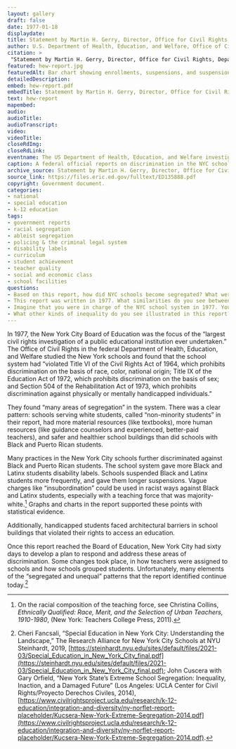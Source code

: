 ```yaml
--- 
layout: gallery
draft: false
date: 1977-01-18
displaydate: 
title: Statement by Martin H. Gerry, Director, Office for Civil Rights, Department of Health, Education, and Welfare, excerpts
author: U.S. Department of Health, Education, and Welfare, Office of Civil Rights
citation: >
 "Statement by Martin H. Gerry, Director, Office for Civil Rights, Department of Health, Education, and Welfare, excerpts," US Department of Health, Education, and Welfare, Office of Civil Rights, in New York City Civil Rights History Project, Accessed: [Month Day, Year], https://nyccivilrightshistory.org/gallery/hew-report.
featured: hew-report.jpg
featuredAlt: Bar chart showing enrollments, suspensions, and suspension days by race
detailedDescription: 
embed: hew-report.pdf
embedTitle: Statement by Martin H. Gerry, Director, Office for Civil Rights, Department of Health, Education, and Welfare, excerpts
text: hew-report
mapembed: 
audio: 
audioTitle: 
audioTranscript: 
video: 
videoTitle: 
closeRdImg: 
closeRdLink: 
eventname: The US Department of Health, Education, and Welfare investigates discrimination in NYC schools.
caption: A federal official reports on discrimination in the NYC school system, including by race, language, sex, and disability.
archive_source: Statement by Martin H. Gerry, Director, Office for Civil Rights, Department of Health, Education, and Welfare
source_link: https://files.eric.ed.gov/fulltext/ED135888.pdf
copyright: Government document.
categories: 
- national
- special education
- k-12 education
tags: 
- government reports
- racial segregation
- ableist segregation
- policing & the criminal legal system
- disability labels
- curriculum
- student achievement
- teacher quality
- social and economic class
- school facilities
questions: 
- Based on this report, how did NYC schools become segregated? What were the impacts of this segregation?
- This report was written in 1977. What similarities do you see between then and now? What differences? How does it feel, as a current student today, to notice these differences and similarities?
- Imagine that you were in charge of the NYC school system in 1977. You received this letter, and had to make a plan to address these problems within 60 days. What would you propose to do? Who do you think would support you? Who might oppose you?
- What other kinds of inequality do you see illustrated in this report? 
--- 
```


In 1977, the New York City Board of Education was the focus of the “largest civil rights investigation of a public educational institution ever undertaken.” The Office of Civil Rights in the federal Department of Health, Education, and Welfare studied the New York schools and found that the school system had “violated Title VI of the Civil Rights Act of 1964, which prohibits discrimination on the basis of race, color, national origin; Title IX of the Education Act of 1972, which prohibits discrimination on the basis of sex; and Section 504 of the Rehabilitation Act of 1973, which prohibits discrimination against physically or mentally handicapped individuals.”
 
They found “many areas of segregation” in the system. There was a clear pattern: schools serving white students, called “non-minority students” in their report, had more material resources (like textbooks), more human resources (like guidance counselors and experienced, better-paid teachers), and safer and healthier school buildings than did schools with Black and Puerto Rican students. 

Many practices in the New York City schools further discriminated against Black and Puerto Rican students. The school system gave more Black and Latinx students disability labels. Schools suspended Black and Latinx students more frequently, and gave them longer suspensions. Vague charges like “insubordination” could be used in racist ways against Black and Latinx students, especially with a teaching force that was majority-white.[^1]  Graphs and charts in the report supported these points with statistical evidence.

Additionally, handicapped students faced architectural barriers in school buildings that violated their rights to access an education.

Once this report reached the Board of Education, New York City had sixty days to develop a plan to respond and address these areas of discrimination. Some changes took place, in how teachers were assigned to schools and how schools grouped students. Unfortunately, many elements of the “segregated and unequal” patterns that the report identified continue today.[^2]

[^1]: On the racial composition of the teaching force, see Christina Collins, _Ethnically Qualified: Race, Merit, and the Selection of Urban Teachers, 1910-1980_, (New York: Teachers College Press, 2011). 

[^2]: Cheri Fancsali, “Special Education in New York City: Understanding the Landscape,” The Research Alliance for New York City Schools at NYU Steinhardt, 2019, [https://steinhardt.nyu.edu/sites/default/files/2021-03/Special_Education_in_New_York_City_final.pdf](https://steinhardt.nyu.edu/sites/default/files/2021-03/Special_Education_in_New_York_City_final.pdf); John Cuscera with Gary Orfield, “New York State’s Extreme School Segregation: Inequality, Inaction, and a Damaged Future” (Los Angeles: UCLA Center for Civil Rights/Proyecto Derechos Civiles, 2014), [https://www.civilrightsproject.ucla.edu/research/k-12-education/integration-and-diversity/ny-norflet-report-placeholder/Kucsera-New-York-Extreme-Segregation-2014.pdf](https://www.civilrightsproject.ucla.edu/research/k-12-education/integration-and-diversity/ny-norflet-report-placeholder/Kucsera-New-York-Extreme-Segregation-2014.pdf).
